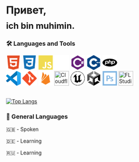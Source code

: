 # Привет,<br><sub>ich bin muhimin.</sub>

<!--
**muhimin01/muhimin01** is a ✨ _special_ ✨ repository because its `README.md` (this file) appears on your GitHub profile.

Here are some ideas to get you started:

- 🔭 I’m currently working on ...
- 🌱 I’m currently learning ...
- 👯 I’m looking to collaborate on ...
- 🤔 I’m looking for help with ...
- 💬 Ask me about ...
- 📫 How to reach me: ...
- ⚡ Fun fact: ...
-->

### :hammer_and_wrench: Languages and Tools

<div>
    <img src="https://github.com/devicons/devicon/blob/master/icons/html5/html5-plain.svg" title="HTML5" **alt="html5" width="40" height="40">
    <img src="https://github.com/devicons/devicon/blob/master/icons/css3/css3-plain.svg" title="CSS3" **alt="css3" width="40" height="40">
    <img src="https://github.com/devicons/devicon/blob/master/icons/javascript/javascript-plain.svg" title="JavaScript" **alt="javascript" width="40" height="40">
    <img src="https://github.com/devicons/devicon/blob/master/icons/discordjs/discordjs-plain.svg" title="Discord.js" **alt="discordjs" width="40" height="40">
    <img src="https://github.com/devicons/devicon/blob/master/icons/csharp/csharp-plain.svg" title="C#" **alt="csharp" width="40" height="40">
    <img src="https://github.com/devicons/devicon/blob/master/icons/cplusplus/cplusplus-plain.svg" title="C++" **alt="cplusplus" width="40" height="40">
    <img src="https://github.com/devicons/devicon/blob/master/icons/php/php-plain.svg" title="PHP" **alt="php" width="40" height="40">
    <br>
    <img src="https://github.com/devicons/devicon/blob/master/icons/vscode/vscode-original.svg" title="Visual Studio Code" **alt="vscode" width="40" height="40">
    <img src="https://github.com/devicons/devicon/blob/master/icons/git/git-plain.svg" title="Git" **alt="git" width="40" height="40">
    <img src="https://github.com/devicons/devicon/blob/master/icons/firebase/firebase-plain.svg" title="Firebase" **alt="firebase" width="40" height="40">
    <img src="https://www.svgrepo.com/show/353564/cloudflare.svg" title="Cloudflare" **alt="cloudflare" width="40" height="40">
    <img src="https://github.com/devicons/devicon/blob/master/icons/unrealengine/unrealengine-original.svg" title="Unreal Engine" **alt="unrealengine" width="40" height="40">
    <img src="https://github.com/devicons/devicon/blob/master/icons/unity/unity-original.svg" title="Unity" **alt="unity" width="40" height="40">
    <img src="https://github.com/devicons/devicon/blob/master/icons/photoshop/photoshop-line.svg" title="Adobe Photoshop" **alt="photoshop" width="40" height="40">
    <img src="https://taddeodario.com/flstudio.svg" title="FL Studio" **alt="flstudio" width="40" height="40">
</div>

<br>

[![Top Langs](https://github-readme-stats.vercel.app/api/top-langs/?username=muhimin01&layout=compact&hide_title=true&theme=vision-friendly-dark&bg_color=00000000&hide_border=true)](https://github.com/anuraghazra/github-readme-stats)

### :speech_balloon: General Languages

:gb: - Spoken

:de: - Learning

:ru: - Learning
